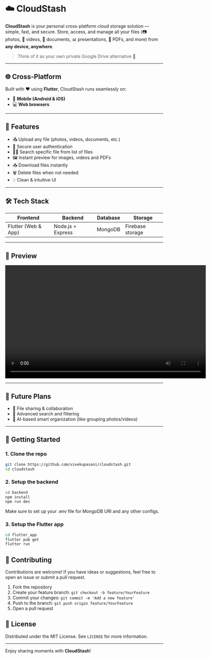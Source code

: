 # ☁️ CloudStash

**CloudStash** is your personal cross-platform cloud storage solution — simple, fast, and secure. Store, access, and manage all your files (📷 photos, 🎥 videos, 📄 documents, 📊 presentations, 📁 PDFs, and more) from **any device, anywhere**.

> Think of it as your own private Google Drive alternative 💾

---

## 🌐 Cross-Platform

Built with ❤️ using **Flutter**, CloudStash runs seamlessly on:

- 📱 **Mobile (Android & iOS)**
- 💻 **Web browsers**

---

## 🚀 Features

- 📤 Upload any file (photos, videos, documents, etc.)
- 🔐 Secure user authentication
- 🕵️‍♀️ Search specific file from list of files
- 🖼️ Instant preview for images, videos and PDFs
- 📥 Download files instantly
- 🗑️ Delete files when not needed
- 💡 Clean & intuitive UI


---

## 🛠️ Tech Stack

| Frontend         | Backend            | Database        | Storage      |
|------------------|--------------------|-----------------|-----------------|
| Flutter (Web & App) | Node.js + Express | MongoDB         | Firebase storage |

---

## 📸 Preview
<video width="640" height="360" controls>
  <source src="movie.mp4" type="video/mp4">
</video>

---

## 🚀 Future Plans
- 🔄 File sharing & collaboration
- 🔎 Advanced search and filtering
- 🧠 AI-based smart organization (like grouping photos/videos)

---

## 🔧 Getting Started

### 1. Clone the repo
```bash
git clone https://github.com/vivekupasani/cloudstash.git
cd cloudstash
```
### 2. Setup the backend
```bash
cd backend
npm install
npm run dev
```
Make sure to set up your .env file for MongoDB URI and any other configs.
### 3.  Setup the Flutter app
```bash
cd flutter_app
flutter pub get
flutter run
```


## 🤝 Contributing

Contributions are welcome! If you have ideas or suggestions, feel free to open an issue or submit a pull request.

1. Fork the repository
2. Create your feature branch: `git checkout -b feature/YourFeature`
3. Commit your changes: `git commit -m 'Add a new feature'`
4. Push to the branch: `git push origin feature/YourFeature`
5. Open a pull request

## 🔐 License

Distributed under the MIT License. See `LICENSE` for more information.

---

Enjoy sharing moments with **CloudStash**!
